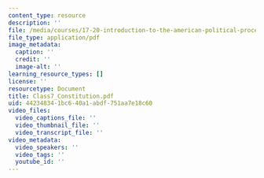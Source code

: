 ```yaml
---
content_type: resource
description: ''
file: /media/courses/17-20-introduction-to-the-american-political-process-fall-2020/class7_constitution.pdf
file_type: application/pdf
image_metadata:
  caption: ''
  credit: ''
  image-alt: ''
learning_resource_types: []
license: ''
resourcetype: Document
title: Class7_Constitution.pdf
uid: 44234834-1bc6-40a1-abdf-751aa7e18c60
video_files:
  video_captions_file: ''
  video_thumbnail_file: ''
  video_transcript_file: ''
video_metadata:
  video_speakers: ''
  video_tags: ''
  youtube_id: ''
---
```

